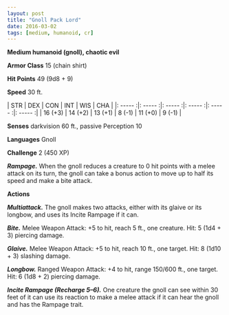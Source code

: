 ```yaml
---
layout: post
title: "Gnoll Pack Lord"
date: 2016-03-02
tags: [medium, humanoid, cr]
---
```


**Medium humanoid (gnoll), chaotic evil**

**Armor Class** 15 (chain shirt)

**Hit Points** 49 (9d8 + 9)

**Speed** 30 ft.

|   STR   |   DEX   |   CON   |   INT   |   WIS   |   CHA   |
|: ----- :|: ----- :|: ----- :|: ----- :|: ----- :|: ----- :|
| 16 (+3) | 14 (+2) | 13 (+1) | 8 (-1) | 11 (+0) | 9 (-1) |

**Senses** darkvision 60 ft., passive Perception 10

**Languages** Gnoll

**Challenge** 2 (450 XP)

***Rampage.*** When the gnoll reduces a creature to 0 hit points with a melee attack on its turn, the gnoll can take a bonus action to move up to half its speed and make a bite attack.

**Actions**

***Multiattack.*** The gnoll makes two attacks, either with its glaive or its longbow, and uses its Incite Rampage if it can. 

***Bite.*** Melee Weapon Attack: +5 to hit, reach 5 ft., one creature. Hit: 5 (1d4 + 3) piercing damage.

***Glaive.*** Melee Weapon Attack: +5 to hit, reach 10 ft., one target. Hit: 8 (1d10 + 3) slashing damage.

***Longbow.*** Ranged Weapon Attack: +4 to hit, range 150/600 ft., one target. Hit: 6 (1d8 + 2) piercing damage.

***Incite Rampage (Recharge 5–6).*** One creature the gnoll can see within 30 feet of it can use its reaction to make a melee attack if it can hear the gnoll and has the Rampage trait.
